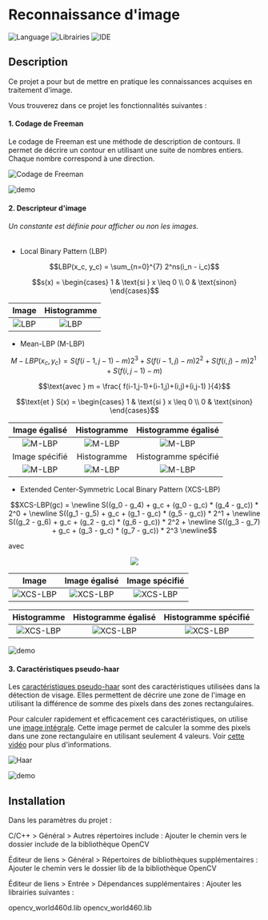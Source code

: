 # Reconnaissance d'image

![Language](https://img.shields.io/badge/Language-C++-blue.svg)
![Librairies](https://img.shields.io/badge/Librairies-OpenCV-green.svg)
![IDE](https://img.shields.io/badge/IDE-Visual%20Studio%202022-red.svg)

## Description

Ce projet a pour but de mettre en pratique les connaissances acquises en traitement d'image. 

Vous trouverez dans ce projet les fonctionnalités suivantes :

#### 1. Codage de Freeman

Le codage de Freeman est une méthode de description de contours. Il permet de décrire un contour en utilisant une suite de nombres entiers. Chaque nombre correspond à une direction.

![Codage de Freeman](assets/demo_explication_freeman.gif)

![demo](assets/demo_freeman.gif)

#### 2. Descripteur d'image

###### Un constante est définie pour afficher ou non les images.

 - Local Binary Pattern (LBP)

```math
LBP(x_c, y_c) = \sum_{n=0}^{7} 2^ns(i_n - i_c)
```
    
```math
s(x) = \begin{cases}
1 & \text{si } x \leq 0 \\
0 & \text{sinon}
\end{cases}
```
| Image | Histogramme |
:-------------------------:|:-------------------------:
![LBP](TP_RecoImage/myTP2/output/LBP/LBP.jpg) | ![LBP](TP_RecoImage/myTP2/output/LBP/LBP_Histo.jpg)

 - Mean-LBP (M-LBP)

```math
M-LBP(x_c, y_c) = S(f(i-1,j-1) -m)2^3 + S(f(i-1,j) -m)2^2 + S(f(i,j) -m)2^1 + S(f(i,j-1) -m)
```

```math
\text{avec } m = \frac{
    f(i-1,j-1)+(i-1,j)+(i,j)+(i,j-1)
}{4}
```

```math
\text{et } S(x) = \begin{cases}
1 & \text{si } x \leq 0 \\
0 & \text{sinon}
\end{cases}
```

| Image égalisé | Histogramme | Histogramme égalisé |
:-------------------------:|:-------------------------:|:-------------------------:
![M-LBP](TP_RecoImage/myTP2/output/MLBP/MLBP_Egalisation.jpg) | ![M-LBP](TP_RecoImage/myTP2/output/MLBP/MLBP_Histo.jpg) | ![M-LBP](TP_RecoImage/myTP2/output/MLBP/MLBP_Egalisation_Histo.jpg)
| Image spécifié | Histogramme | Histogramme spécifié |
![M-LBP](TP_RecoImage/myTP2/output/MLBP/MLBP_Specification.jpg) | ![M-LBP](TP_RecoImage/myTP2/output/MLBP/MLBP_Histo.jpg) | ![M-LBP](TP_RecoImage/myTP2/output/MLBP/MLBP_Specification_Histo.jpg)

- Extended Center-Symmetric Local Binary Pattern (XCS-LBP)

```math
XCS-LBP(gc) = \newline
S((g_0 - g_4) + g_c + (g_0 - g_c) * (g_4 - g_c)) * 2^0 + \newline
S((g_1 - g_5) + g_c + (g_1 - g_c) * (g_5 - g_c)) * 2^1 + \newline
S((g_2 - g_6) + g_c + (g_2 - g_c) * (g_6 - g_c)) * 2^2 + \newline
S((g_3 - g_7) + g_c + (g_3 - g_c) * (g_7 - g_c)) * 2^3 \newline
```
avec 

<div align="center">
    <img src="https://latex.codecogs.com/svg.latex?\begin{array}{|c|c|c|} \hline g5 & g6 & g7 \\ \hline g4 & gc & g0 \\ \hline g3 & g2 & g1 \\ \hline \end{array}" />
</div>

| Image | Image égalisé | Image spécifié |
:-------------------------:|:-------------------------:|:-------------------------:
![XCS-LBP](TP_RecoImage/myTP2/output/XCS_LBP/XCS_LBP.jpg) | ![XCS-LBP](TP_RecoImage/myTP2/output/XCS_LBP/XCS_LBP_Egalisation.jpg) | ![XCS-LBP](TP_RecoImage/myTP2/output/XCS_LBP/XCS_LBP_Specification.jpg)

| Histogramme | Histogramme égalisé | Histogramme spécifié |
:-------------------------:|:-------------------------:|:-------------------------:
![XCS-LBP](TP_RecoImage/myTP2/output/XCS_LBP/XCS_LBP_Histo.jpg) | ![XCS-LBP](TP_RecoImage/myTP2/output/XCS_LBP/XCS_LBP_Egalisation_Histo.jpg) | ![XCS-LBP](TP_RecoImage/myTP2/output/XCS_LBP/XCS_LBP_Specification_Histo.jpg)

![demo](assets/demo_LBP_MLBP_XCSLBP.gif)

#### 3. Caractéristiques pseudo-haar

Les [caractéristiques pseudo-haar](https://fr.wikipedia.org/wiki/Caract%C3%A9ristiques_pseudo-Haar) sont des caractéristiques utilisées dans la détection de visage. Elles permettent de décrire une zone de l'image en utilisant la différence de somme des pixels dans des zones rectangulaires.

Pour calculer rapidement et efficacement ces caractéristiques, on utilise une [image intégrale](https://fr.wikipedia.org/wiki/Image_int%C3%A9grale). Cette image permet de calculer la somme des pixels dans une zone rectangulaire en utilisant seulement 4 valeurs.
Voir [cette vidéo](https://www.youtube.com/watch?v=5ceT8O3k6os) pour plus d'informations.

![Haar](TP_RecoImage/myTP3/output/haar.png)

![demo](assets/demo_haar.gif)

## Installation

Dans les paramètres du projet :

C/C++ > Général > Autres répertoires include : Ajouter le chemin vers le dossier include de la bibliothèque OpenCV

Éditeur de liens > Général > Répertoires de bibliothèques supplémentaires : Ajouter le chemin vers le dossier lib de la bibliothèque OpenCV

Éditeur de liens > Entrée > Dépendances supplémentaires : Ajouter les librairies suivantes :

opencv_world460d.lib
opencv_world460.lib